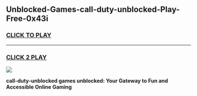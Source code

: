 
## Unblocked-Games-call-duty-unblocked-Play-Free-0x43i
<h3>
<a href="https://premium76.site?title=call-duty-unblocked&ref=23A">CLICK TO PLAY</a></h3>
<hr>

<h3>
<a href="https://premium76.site?title=call-duty-unblocked&ref=23A">CLICK 2 PLAY</a>
  
</h3>

<a href="https://premium76.site?title=call-duty-unblocked&ref=23A"><img src="https://clearcache.store/games.png"></a>


**call-duty-unblocked games unblocked: Your Gateway to Fun and Accessible Online Gaming**
